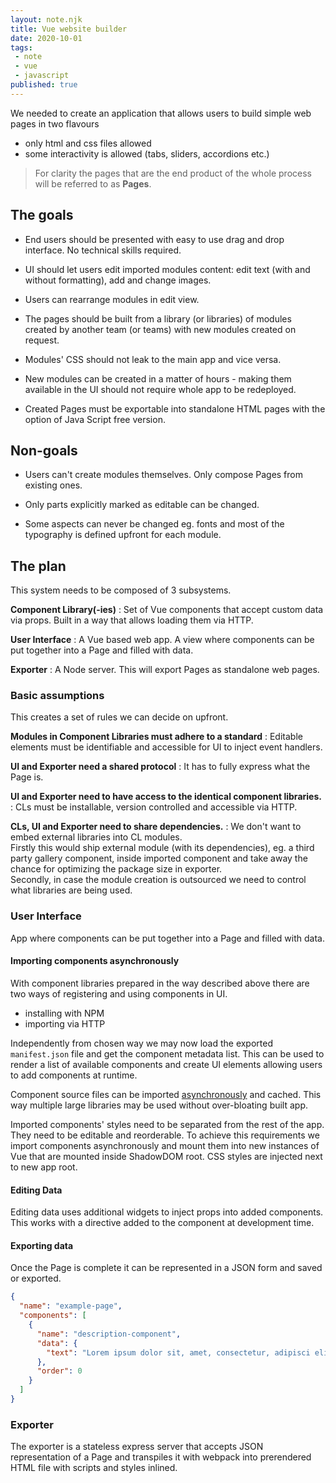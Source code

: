 ```yaml
---
layout: note.njk
title: Vue website builder
date: 2020-10-01
tags: 
 - note
 - vue
 - javascript
published: true
---
```


We needed to create an application that allows users to build simple web pages in two flavours
 - only html and css files allowed
 - some interactivity is allowed (tabs, sliders, accordions etc.)

> For clarity the pages that are the end product of the whole process will be referred to as **Pages**.

## The goals

- End users should be presented with easy to use drag and drop interface. No technical skills required.

- UI should let users edit imported modules content: edit text (with and without formatting), add and change images.

- Users can rearrange modules in edit view.

- The pages should be built from a library (or libraries) of modules created by another team (or teams) with new modules created on request.

- Modules' CSS should not leak to the main app and vice versa.

- New modules can be created in a matter of hours - making them available in the UI should not require whole app to be redeployed.

- Created Pages must be exportable into standalone HTML pages with the option of Java&nbsp;Script free version.

## Non-goals

- Users can't create modules themselves. Only compose Pages from existing ones.

- Only parts explicitly marked as editable can be changed.

- Some aspects can never be changed eg. fonts and most of the typography is defined upfront for each module.

## The plan

This system needs to be composed of 3 subsystems.

**Component Library(-ies)**
: Set of Vue components that accept custom data via props. Built in a way that allows loading them via HTTP.

**User Interface**
: A Vue based web app. A view where components can be put together into a Page and filled with data.

**Exporter**
: A Node server. This will export Pages as standalone web pages.

### Basic assumptions

This creates a set of rules we can decide on upfront.

**Modules in Component Libraries must adhere to a standard**
: Editable elements must be identifiable and accessible for UI to inject event handlers.

**UI and Exporter need a shared protocol**
: It has to fully express what the Page is.

**UI and Exporter need to have access to the identical component libraries.**
: CLs must be installable, version controlled and accessible via HTTP. 

**CLs, UI and Exporter need to share dependencies.**
: We don't want to embed external libraries into CL modules.  
  Firstly this would ship external module (with its dependencies), eg. a third party gallery component, inside imported component and take away the chance for optimizing the package size in exporter.  
  Secondly, in case the module creation is outsourced we need to control what libraries are being used.



### User Interface

App where components can be put together into a Page and filled with data.

#### Importing components asynchronously

With component libraries prepared in the way described above there are two ways
of registering and using components in UI.
- installing with NPM
- importing via HTTP

Independently from chosen way we may now load the exported `manifest.json` file and get the component metadata list. This can be used to render a list of available components and create UI elements allowing users to add components at runtime.

Component source files can be imported [asynchronously](https://vuejs.org/v2/guide/components-dynamic-async.html#Async-Components) and cached. This way multiple large libraries may be used without over-bloating built app.

Imported components' styles need to be separated from the rest of the app. They need to be editable and reorderable. To achieve this requirements we import components asynchronously and mount them into new instances of Vue that are mounted inside ShadowDOM root. CSS styles are injected next to new app root.

#### Editing Data

Editing data uses additional widgets to inject props into added components. This works with a directive added to the component at development time.

#### Exporting data

Once the Page is complete it can be represented in a JSON form and saved or exported.

```json
{
  "name": "example-page",
  "components": [
    {
      "name": "description-component",
      "data": {
        "text": "Lorem ipsum dolor sit, amet, consectetur, adipisci elit"
      },
      "order": 0
    }
  ]
}
```

### Exporter

The exporter is a stateless express server that accepts JSON representation of a Page and transpiles it with webpack into prerendered HTML file with scripts and styles inlined.
